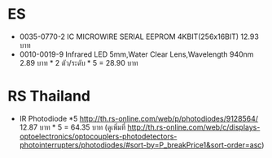 # ES
  - 0035-0770-2	IC MICROWIRE SERIAL EEPROM 4KBIT(256x16BIT) 12.93	บาท
  - 0010-0019-9	Infrared LED 5mm,Water Clear Lens,Wavelength 940nm 2.89 บาท * 2 ตัว/ระดับ * 5 = 28.90 บาท
# RS Thailand
  - IR Photodiode *5 http://th.rs-online.com/web/p/photodiodes/9128564/  12.87 บาท * 5 = 64.35 บาท (ดูเพิ่มที่ http://th.rs-online.com/web/c/displays-optoelectronics/optocouplers-photodetectors-photointerrupters/photodiodes/#sort-by=P_breakPrice1&sort-order=asc)
  
  
